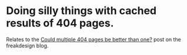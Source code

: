 # Doing silly things with cached results of 404 pages.
Relates to the [Could multiple 404 pages be better than one?](https://freakdesign.com.au/blogs/news/could-multiple-404-pages-be-better-than-one) post on the freakdesign blog.